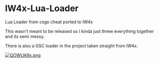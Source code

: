 # IW4x-Lua-Loader
Lua Loader from csgo cheat ported to IW4x

This wasn't meant to be released so I kinda just threw everything together and its semi messy. 

There is also a GSC loader in the project taken straight from IW4x.

[![QOWUA9x.png](https://i.postimg.cc/VLqY5m6t/QOWUA9x.png)](https://postimg.cc/MvGkFk1Z)
